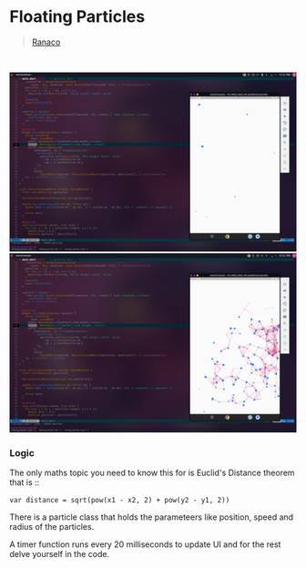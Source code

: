 # Floating Particles

> [Ranaco](https://github.com/Ranaco)

<br/>

![On Start](./screenshots/floating_particles.png)
![On interaction](./screenshots/particle2.png)

### Logic

The only maths topic you need to know this for is Euclid's Distance theorem that is ::

```arduino
var distance = sqrt(pow(x1 - x2, 2) + pow(y2 - y1, 2))

```

There is a particle class that holds the parameteers like position, speed and radius of
the particles.

A timer function runs every 20 milliseconds to update UI
and for the rest delve yourself in the code.
